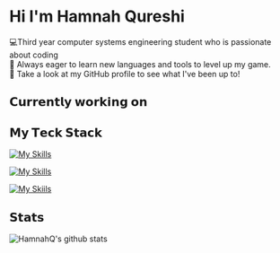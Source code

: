 # Hi I'm Hamnah Qureshi

💻Third year computer systems engineering student who is passionate about coding </br>
🚀 Always eager to learn new languages and tools to level up my game. </br>
👀 Take a look at my GitHub profile to see what I've been up to! 

## 𝗖𝘂𝗿𝗿𝗲𝗻𝘁𝗹𝘆 𝘄𝗼𝗿𝗸𝗶𝗻𝗴 𝗼𝗻

### 



## 𝗠𝘆 𝗧𝗲𝗰𝗸 𝗦𝘁𝗮𝗰𝗸

[![My Skills](https://skills.thijs.gg/icons?i=java,c,py)](https://skills.thijs.gg)

[![My Skills](https://skills.thijs.gg/icons?i=react,js,html,css)](https://skills.thijs.gg)

[![My Skiils](https://skills.thijs.gg/icons?i=git,vscode)](https://skills.thijs.gg)


## 𝗦𝘁𝗮𝘁𝘀

![HamnahQ's github stats](https://github-readme-stats.vercel.app/api?username=HamnahQ&show_icons=true&theme=dracula)
